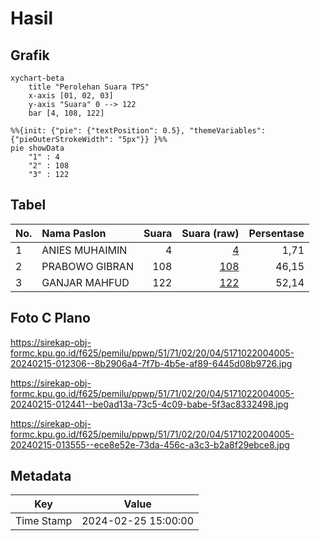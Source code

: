 # Hasil

## Grafik

```mermaid
xychart-beta
    title "Perolehan Suara TPS"
    x-axis [01, 02, 03]
    y-axis "Suara" 0 --> 122
    bar [4, 108, 122]
```

```mermaid
%%{init: {"pie": {"textPosition": 0.5}, "themeVariables": {"pieOuterStrokeWidth": "5px"}} }%%
pie showData
    "1" : 4
    "2" : 108
    "3" : 122
```

## Tabel

| No. | Nama Paslon    | Suara | Suara (raw) | Persentase |
|:--- |:-------------- | -----:| -----------:| ----------:|
| 1   | ANIES MUHAIMIN | 4     | [4][p-1]    | 1,71       |
| 2   | PRABOWO GIBRAN | 108   | [108][p-2]  | 46,15      |
| 3   | GANJAR MAHFUD  | 122   | [122][p-3]  | 52,14      |


[p-1]: https://github.com/gigit-pemilu/pemilu-2024-51-bali/blob/main/pilpres/hitung-suara/sub/51-bali/sub/71-kota-denpasar/sub/02-denpasar-timur/sub/2004-kesiman-petilan/sub/005-tps/sub/paslon-1.txt
[p-2]: https://github.com/gigit-pemilu/pemilu-2024-51-bali/blob/main/pilpres/hitung-suara/sub/51-bali/sub/71-kota-denpasar/sub/02-denpasar-timur/sub/2004-kesiman-petilan/sub/005-tps/sub/paslon-2.txt
[p-3]: https://github.com/gigit-pemilu/pemilu-2024-51-bali/blob/main/pilpres/hitung-suara/sub/51-bali/sub/71-kota-denpasar/sub/02-denpasar-timur/sub/2004-kesiman-petilan/sub/005-tps/sub/paslon-3.txt

## Foto C Plano

https://sirekap-obj-formc.kpu.go.id/f625/pemilu/ppwp/51/71/02/20/04/5171022004005-20240215-012306--8b2906a4-7f7b-4b5e-af89-6445d08b9726.jpg

https://sirekap-obj-formc.kpu.go.id/f625/pemilu/ppwp/51/71/02/20/04/5171022004005-20240215-012441--be0ad13a-73c5-4c09-babe-5f3ac8332498.jpg

https://sirekap-obj-formc.kpu.go.id/f625/pemilu/ppwp/51/71/02/20/04/5171022004005-20240215-013555--ece8e52e-73da-456c-a3c3-b2a8f29ebce8.jpg


## Metadata

| Key        | Value               |
| ---------- | ------------------- |
| Time Stamp | 2024-02-25 15:00:00 |



